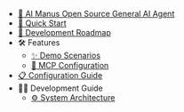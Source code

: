  * [🤖 AI Manus Open Source General AI Agent](/en/README.md)
 * [🚀 Quick Start](/en/quick_start.md)
 * [📅 Development Roadmap](/en/roadmap.md)
 * 🛠️ Features
   * [✨ Demo Scenarios](/en/demo.md)
   * [🔧 MCP Configuration](/en/mcp.md)
* [📋 Configuration Guide](/en/configuration.md) 
* 👨‍💻 Development Guide
   * [⚙️ System Architecture](/en/architecture.md)